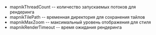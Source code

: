 * mapnikThreadCount -- количество запускаемых потоков для рендеринга
* mapnikTilePath -- временная директория для сохранения тайлов
* mapnikMaxZoom -- максимальный уровень отображения для стиля
* mapnikRenderTimeout -- время ожидания рендеринга